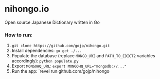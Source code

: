 nihongo.io
=========

Open source Japanese Dictionary written in Go

### How to run:
1. `git clone https://github.com/gojp/nihongo.git`
2. Install dependencies: `go get ./...`
3. Populate the database (replace `MONGO_URI` and `PATH_TO_EDICT2` variables accordingly): `python populate.py`
4. Export `MONGOHQ_URL`: `export MONGOHQ_URL="mongodb://..."`
5. Run the app: `revel run github.com/gojp/nihongo
